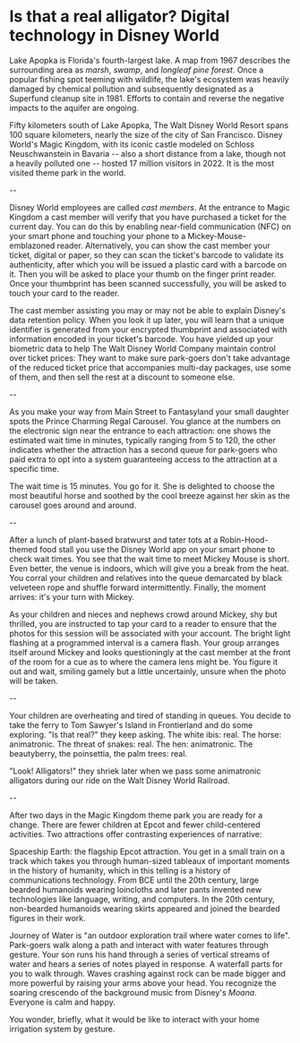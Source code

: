 # Is that a real alligator? Digital technology in Disney World

Lake Apopka is Florida's fourth-largest lake. A map from 1967 describes the surrounding area as _marsh_, _swamp_, and _longleaf pine forest_. Once a popular fishing spot teeming with wildlife, the lake's ecosystem was heavily damaged by chemical pollution and subsequently designated as a Superfund cleanup site in 1981. Efforts to contain and reverse the negative impacts to the aquifer are ongoing.

Fifty kilometers south of Lake Apopka, The Walt Disney World Resort spans 100 square kilometers, nearly the size of the city of San Francisco. Disney World's Magic Kingdom, with its iconic castle modeled on Schloss Neuschwanstein in Bavaria -- also a short distance from a lake, though not a heavily polluted one -- hosted 17 million visitors in 2022. It is the most visited theme park in the world.

--

Disney World employees are called _cast members_. At the entrance to Magic Kingdom a cast member will verify that you have purchased a ticket for the current day. You can do this by enabling near-field communication (NFC) on your smart phone and touching your phone to a Mickey-Mouse-emblazoned reader. Alternatively, you can show the cast member your ticket, digital or paper, so they can scan the ticket's barcode to validate its authenticity, after which you will be issued a plastic card with a barcode on it. Then you will be asked to place your thumb on the finger print reader. Once your thumbprint has been scanned successfully, you will be asked to touch your card to the reader.

The cast member assisting you may or may not be able to explain Disney's data retention policy. When you look it up later, you will learn that a unique identifier is generated from your encrypted thumbprint and associated with information encoded in your ticket's barcode. You have yielded up your biometric data to help The Walt Disney World Company maintain control over ticket prices: They want to make sure park-goers don't take advantage of the reduced ticket price that accompanies multi-day packages, use some of them, and then sell the rest at a discount to someone else.

--

As you make your way from Main Street to Fantasyland your small daughter spots the Prince Charming Regal Carousel. You glance at the numbers on the electronic sign near the entrance to each attraction: one shows the estimated wait time in minutes, typically ranging from 5 to 120, the other indicates whether the attraction has a second queue for park-goers who paid extra to opt into a system guaranteeing access to the attraction at a specific time.

The wait time is 15 minutes. You go for it. She is delighted to choose the most beautiful horse and soothed by the cool breeze against her skin as the carousel goes around and around.

--

After a lunch of plant-based bratwurst and tater tots at a Robin-Hood-themed food stall you use the Disney World app on your smart phone to check wait times. You see that the wait time to meet Mickey Mouse is short. Even better, the venue is indoors, which will give you a break from the heat. You corral your children and relatives into the queue demarcated by black velveteen rope and shuffle forward intermittently. Finally, the moment arrives: it's your turn with Mickey.

As your children and nieces and nephews crowd around Mickey, shy but thrilled, you are instructed to tap your card to a reader to ensure that the photos for this session will be associated with your account. The bright light flashing at a programmed interval is a camera flash. Your group arranges itself around Mickey and looks questioningly at the cast member at the front of the room for a cue as to where the camera lens might be. You figure it out and wait, smiling gamely but a little uncertainly, unsure when the photo will be taken.

--

Your children are overheating and tired of standing in queues. You decide to take the ferry to Tom Sawyer's Island in Frontierland and do some exploring. "Is that real?" they keep asking. The white ibis: real. The horse: animatronic. The threat of snakes: real. The hen: animatronic. The beautyberry, the poinsettia, the palm trees: real.

"Look! Alligators!" they shriek later when we pass some animatronic alligators during our ride on the Walt Disney World Railroad.

--

After two days in the Magic Kingdom theme park you are ready for a change. There are fewer children at Epcot and fewer child-centered activities. Two attractions offer contrasting experiences of narrative:

Spaceship Earth: the flagship Epcot attraction. You get in a small train on a track which takes you through human-sized tableaux of important moments in the history of humanity, which in this telling is a history of communications technology. From BCE until the 20th century, large bearded humanoids wearing loincloths and later pants invented new technologies like language, writing, and computers. In the 20th century, non-bearded humanoids wearing skirts appeared and joined the bearded figures in their work.

Journey of Water is "an outdoor exploration trail where water comes to life". Park-goers walk along a path and interact with water features through gesture. Your son runs his hand through a series of vertical streams of water and hears a series of notes played in response. A waterfall parts for you to walk through. Waves crashing against rock can be made bigger and more powerful by raising your arms above your head. You recognize the soaring crescendo of the background music from Disney's _Moana_. Everyone is calm and happy.

You wonder, briefly, what it would be like to interact with your home irrigation system by gesture.
